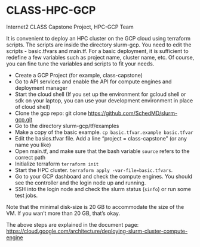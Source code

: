 # CLASS-HPC-GCP
Internet2 CLASS Capstone Project,  HPC-GCP Team 

It is convenient to deploy an HPC cluster on the GCP cloud using terraform scripts. The scripts are inside the directory slurm-gcp. You need to edit the scripts - basic.tfvars and main.tf. For a basic deployment, it is sufficient to redefine a few variables such as project name, cluster name, etc. Of course, you can fine tune the variables and scripts to fit your needs. 

* Create a GCP Project (for example, class-capstone)
* Go to API services and enable the API for compute engines and deployment manager
* Start the cloud shell (If you set up the environment for gcloud shell or sdk on your laptop, you can use your development environment in place of cloud shell)
* Clone the gcp repo: git clone https://github.com/SchedMD/slurm-gcp.git
* Go to the directory slurm-gcp/tf/examples
* Make a copy of the basic example. `cp basic.tfvar.example basic.tfvar`
* Edit the basics.tfvar file. Add a line “project = class-capstone” (or any name you like)
* Open main.tf, and make sure that the bash variable `source` refers to the correct path
* Initialize terraform `terraform init`
* Start the HPC cluster. `terraform apply -var-file=basic.tfvars`. 
* Go to your GCP dashboard and check the compute engines. You should see the controller and the login node up and running. 
* SSH into the login node and check the slurm status (`sinfo`) or run some test jobs. 

Note that the minimal disk-size is 20 GB to accommodate the size of the VM. If you wan’t more than 20 GB, that’s okay.  

The above steps are explained in the document page: https://cloud.google.com/architecture/deploying-slurm-cluster-compute-engine

